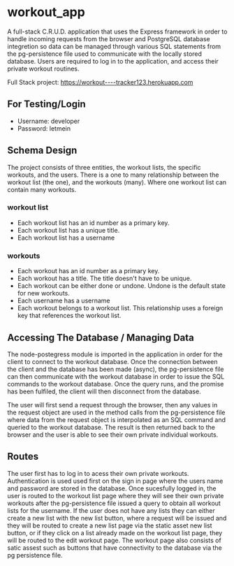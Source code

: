 # workout_app

A full-stack C.R.U.D. application that uses the Express framework in order to handle incoming requests from the browser and PostgreSQL database integretion  so data can be managed through various SQL statements from the pg-persistence file used to communicate with the locally stored database. Users are required to log in to the application, and access their private workout routines. 

Full Stack project: https://workout----tracker123.herokuapp.com

## For Testing/Login
 * Username: developer
 * Password: letmein

## Schema Design 

The project consists of three entities, the workout lists, the specific workouts, and the users. There is a one to many relationship between the workout list (the one), and the workouts (many). Where one workout list can contain many workouts. 

### workout list
 * Each workout list has an id number as a primary key.
 * Each workout list has a unique title.
 * Each workout list has a username

### workouts
 * Each workout has an id number as a primary key.
 * Each workout has a title. The title doesn't have to be unique.
 * Each workout can be either done or undone. Undone is the default state for new workouts.
 * Each username has a username 
 * Each workout belongs to a workout list. This relationship uses a foreign key that references the workout list.

## Accessing The Database / Managing Data 
The node-postegress module is imported in the application in order for the client to connect to the workout database. Once the connection between the client and the database has been made (async), the pg-persistence file can then communicate with the workout database in order to issue the SQL commands to the workout database. Once the query runs, and the promise has been fulfiled, the client will then disconnect from the database. 

The user will first send a request through the browser, then any values in the request object are used in the method calls from the pg-persistence file where data from the request object is interpolated as an SQL command and queried to the workout database. The result is then returned back to the browser and the user is able to see their own private individual workouts. 

## Routes 
The user first has to log in to acess their own private workouts. Authentication is used used first on the sign in page where the users name and password are stored in the database. Once sucesfully logged in, the user is routed to the workout list page where they will see their own private workouts after the pg-persistence file issued a query to obtain all workout lists for the username. If the user does not have any lists they can either create a new list with the new list button, where a request will be issued and they will be routed to create a new list page via the static asset new list button, or if they click on a list already made on the workout list page, they will be routed to the edit workout page. The workout page also consists of satic assest such as buttons that have connectivity to the database via the pg persistence file.  








 
